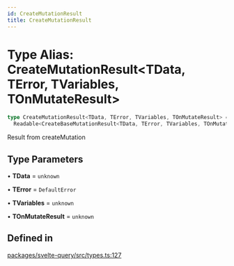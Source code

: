```yaml
---
id: CreateMutationResult
title: CreateMutationResult
---
```


# Type Alias: CreateMutationResult\<TData, TError, TVariables, TOnMutateResult\>

```ts
type CreateMutationResult<TData, TError, TVariables, TOnMutateResult> =
  Readable<CreateBaseMutationResult<TData, TError, TVariables, TOnMutateResult>>
```

Result from createMutation

## Type Parameters

• **TData** = `unknown`

• **TError** = `DefaultError`

• **TVariables** = `unknown`

• **TOnMutateResult** = `unknown`

## Defined in

[packages/svelte-query/src/types.ts:127](https://github.com/TanStack/query/blob/main/packages/svelte-query/src/types.ts#L127)
